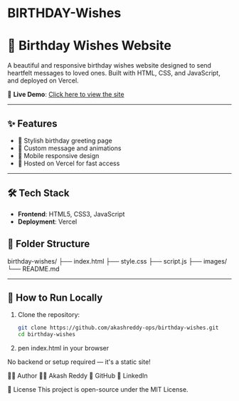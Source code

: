 # BIRTHDAY-Wishes


# 🎉 Birthday Wishes Website

A beautiful and responsive birthday wishes website designed to send heartfelt messages to loved ones. Built with HTML, CSS, and JavaScript, and deployed on Vercel.

🔗 **Live Demo**: [Click here to view the site](https://birthday-wishes-two-lilac.vercel.app/)

---

## ✨ Features

- 🎂 Stylish birthday greeting page
- 💬 Custom message and animations
- 📱 Mobile responsive design
- 🚀 Hosted on Vercel for fast access

---

## 🛠️ Tech Stack

- **Frontend**: HTML5, CSS3, JavaScript
- **Deployment**: Vercel


## 📂 Folder Structure

birthday-wishes/
├── index.html
├── style.css
├── script.js
├── images/
└── README.md



---

## 🚀 How to Run Locally

1. Clone the repository:
   ```bash
   git clone https://github.com/akashreddy-ops/birthday-wishes.git
   cd birthday-wishes


2. pen index.html in your browser

No backend or setup required — it's a static site!

🙋‍♂️ Author
👨‍💻 Akash Reddy
🔗 GitHub
🔗 LinkedIn

📄 License
This project is open-source under the MIT License.

